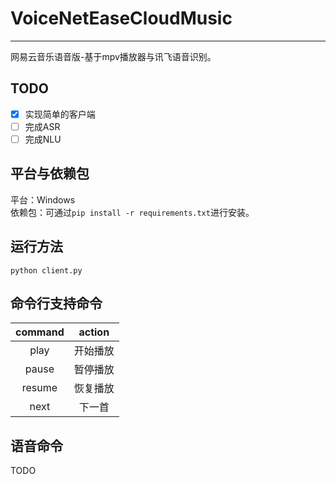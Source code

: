 # VoiceNetEaseCloudMusic

---

网易云音乐语音版-基于mpv播放器与讯飞语音识别。  

## TODO
- [x] 实现简单的客户端
- [ ] 完成ASR
- [ ] 完成NLU

## 平台与依赖包  

平台：Windows  
依赖包：可通过``pip install -r requirements.txt``进行安装。

## 运行方法  

``python client.py``

## 命令行支持命令 
| command     | action     |
| :----:      | :----:     |  
| play        | 开始播放   |   
| pause       | 暂停播放   |   
| resume      | 恢复播放   |
| next        | 下一首     |

## 语音命令  

TODO






